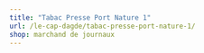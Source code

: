 ```yaml
---
title: "Tabac Presse Port Nature 1"
url: /le-cap-dagde/tabac-presse-port-nature-1/
shop: marchand de journaux
---
```

